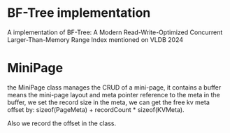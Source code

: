# BF-Tree implementation

A implementation of BF-Tree: A Modern Read-Write-Optimized Concurrent Larger-Than-Memory Range Index mentioned on VLDB 2024

# MiniPage

the MiniPage class manages the CRUD of a mini-page, it contains a buffer means the mini-page layout and meta pointer reference to the meta in the buffer, we set the record size in the meta, we can get the free kv meta offset by: sizeof(PageMeta) + recordCount * sizeof(KVMeta).

Also we record the offset in the class.